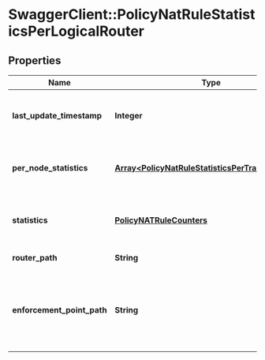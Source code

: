 # SwaggerClient::PolicyNatRuleStatisticsPerLogicalRouter

## Properties
Name | Type | Description | Notes
------------ | ------------- | ------------- | -------------
**last_update_timestamp** | **Integer** | Timestamp when the data was last updated.  | [optional] 
**per_node_statistics** | [**Array&lt;PolicyNatRuleStatisticsPerTransportNode&gt;**](PolicyNatRuleStatisticsPerTransportNode.md) | Detailed Rule statistics per logical router.  | [optional] 
**statistics** | [**PolicyNATRuleCounters**](PolicyNATRuleCounters.md) | Rolled up statistics for all rules on the logical router.  | [optional] 
**router_path** | **String** | Path of the router.  | [optional] 
**enforcement_point_path** | **String** | Policy Path referencing the enforcement point from where the statistics are fetched.  | [optional] 


